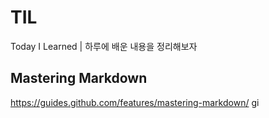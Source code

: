 # TIL
Today I Learned  | 하루에 배운 내용을 정리해보자

## Mastering Markdown

https://guides.github.com/features/mastering-markdown/ gi
